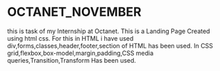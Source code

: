 # OCTANET_NOVEMBER
this is task of my Internship at Octanet.
This is a Landing Page Created using html css.
For this in HTML i have used div,forms,classes,header,footer,section of HTML has been used.
In CSS grid,flexbox,box-model,margin,padding,CSS media queries,Transition,Transform Has been used.
